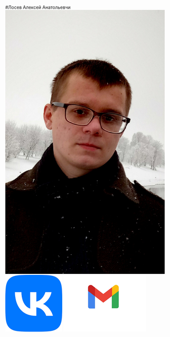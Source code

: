 #Лосев Алексей Анатольевчи
![Photo](20211030_144536.jpg)
[![Logo](вк.png)](https://vk.com/id161911352) [![Logo](гугул.png)](https://balagan565@gmail.com)